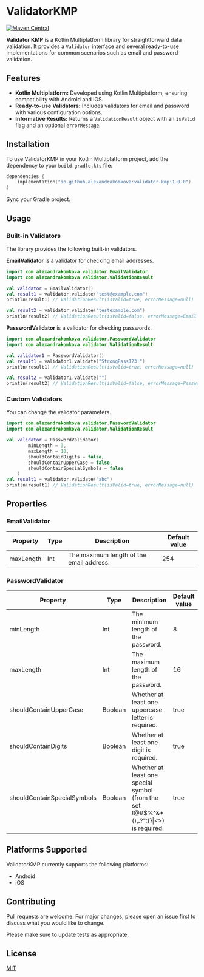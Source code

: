 # ValidatorKMP
[![Maven Central](https://maven-badges.herokuapp.com/maven-central/io.github.alexandrakomkova/validator-kmp/badge.svg)](https://central.sonatype.com/artifact/io.github.alexandrakomkova/validator-kmp)

**Validator KMP** is a Kotlin Multiplatform library for straightforward data validation. It provides a `Validator` interface and several ready-to-use implementations for common scenarios such as email and password validation.

## Features

* **Kotlin Multiplatform:** Developed using Kotlin Multiplatform, ensuring compatibility with Android and iOS.
* **Ready-to-use Validators:** Includes validators for email and password with various configuration options.
* **Informative Results:** Returns a `ValidationResult` object with an `isValid` flag and an optional `errorMessage`.

## Installation

To use ValidatorKMP in your Kotlin Multiplatform project, add the dependency to your `build.gradle.kts` file:

```kotlin
dependencies {
    implementation("io.github.alexandrakomkova:validator-kmp:1.0.0")
}
```
Sync your Gradle project.

## Usage
### Built-in Validators
The library provides the following built-in validators.

**EmailValidator** is a validator for checking email addresses.
```kotlin
import com.alexandrakomkova.validator.EmailValidator
import com.alexandrakomkova.validator.ValidationResult

val validator = EmailValidator()
val result1 = validator.validate("test@example.com")
println(result1) // ValidationResult(isValid=true, errorMessage=null)

val result2 = validator.validate("testexample.com")
println(result2) // ValidationResult(isValid=false, errorMessage=Email must contain one '@' symbol.)
```
**PasswordValidator** is a validator for checking passwords.
```kotlin
import com.alexandrakomkova.validator.PasswordValidator
import com.alexandrakomkova.validator.ValidationResult

val validator1 = PasswordValidator()
val result1 = validator1.validate("StrongPass123!")
println(result1) // ValidationResult(isValid=true, errorMessage=null)

val result2 = validator1.validate("")
println(result2) // ValidationResult(isValid=false, errorMessage=Password must be at least 8 characters long.)
```
### Custom Validators
You can change the validator parameters. 
```kotlin
import com.alexandrakomkova.validator.PasswordValidator
import com.alexandrakomkova.validator.ValidationResult

val validator = PasswordValidator(
        minLength = 3,
        maxLength = 10,
        shouldContainDigits = false,
        shouldContainUpperCase = false,
        shouldContainSpecialSymbols = false
    )
val result1 = validator.validate("abc")
println(result1) // ValidationResult(isValid=true, errorMessage=null)

```

## Properties
### EmailValidator
| Property  | Type | Description | Default value |
| ------------- | ------------- | ------------- | ------------- |
| maxLength  | Int  | The maximum length of the email address.  | 254 |

### PasswordValidator
| Property  | Type | Description | Default value |
| ------------- | ------------- | ------------- | ------------- |
| minLength  | Int  | The minimum length of the password.  | 8 |
| maxLength  | Int  | The maximum length of the password.  | 16 |
| shouldContainUpperCase  | Boolean  | Whether at least one uppercase letter is required.  | true |
| shouldContainDigits  | Boolean  | Whether at least one digit is required.  | true |
| shouldContainSpecialSymbols  | Boolean  | Whether at least one special symbol (from the set !@#$%^&*(),.?":{}\|<>) is required.  | true |

## Platforms Supported
ValidatorKMP currently supports the following platforms:
* Android
* iOS

## Contributing

Pull requests are welcome. For major changes, please open an issue first
to discuss what you would like to change.

Please make sure to update tests as appropriate.

## License

[MIT](https://choosealicense.com/licenses/mit/)

